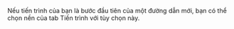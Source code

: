 Nếu tiến trình của bạn là bước đầu tiên của một đường dẫn mới, bạn có thể chọn nền của tab Tiến trình với tùy chọn này.